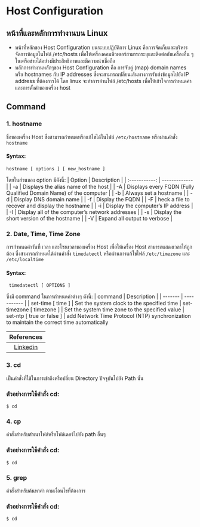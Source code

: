 # Host Configuration

## หน้าที่และหลักการทำงานบน Linux
* หน้าที่หลักของ Host Configuration บนระบบปฏิบัติการ Linux คือการจัดเก็บและบริหารจัดการข้อมูลในไฟล์ /etc/hosts เพื่อให้เครื่องคอมพิวเตอร์สามารถระบุและติดต่อกับเครื่องอื่น ๆ ในเครือข่ายได้อย่างมีประสิทธิภาพและมีความน่าเชื่อถือ 
* หลักการทำงานหลักๆของ Host Configuration คือ การจับคู่ (map) domain names หรือ hostnames กับ IP addresses ซึ่งจะสามารถเปลี่ยนเส้นทางการรับส่งข้อมูลไปยัง IP address ที่ต้องการได้ โดย linux จะทำการอ่านไฟล์ /etc/hosts เพื่อให้เข้าใจการกำหนดค่าและการตั้งค่าของเครื่อง host

## Command

### 1. hostname
ชื่อของเครื่อง Host ซึ่งสามารถกำหนดหรือแก้ไขได้ในไฟล์ `/etc/hostname` หรือผ่านคำสั่ง `hostname`
#### Syntax:
```
hostname [ options ] [ new_hostname ]
```
โดยในส่วนของ option มีดังนี้:
| Option        | Description   |
| :-----------: | ------------- |
| -a | Displays the alias name of the host |
| -A | Displays every FQDN (Fully Qualified Domain Name) of the computer |
| -b | Always set a hostname |
| -d | Display DNS domain name |
| -f | Display the FQDN |
| -F | heck a file to recover and display the hostname |
| -i | Display the computer’s IP address |
| -I | Display all of the computer’s network addresses |
| -s | Display the short version of the hostname |
| -V | Expand all output to verbose |

### 2. Date, Time, Time Zone
การกำหนดค่าวันที่ เวลา และโซนเวลาของเครื่อง Host เพื่อให้เครื่อง Host สามารถแสดงเวลาให้ถูกต้อง ซึ่งสามารถกำหนดได้ผ่านคำสั่ง `timedatectl` หรือผ่านการแก้ไขไฟล์ `/etc/timezone` และ `/etc/localtime`
#### Syntax:
```
 timedatectl [ OPTIONS ]
```
ซึ่งมี command ในการกำหนดค่าต่างๆ ดังนี้:
| command | Description |
| ------- | ----------- |
| set-time [ time ] | Set the system clock to the specified time
| set-timezone [ timezone ] |  Set the system time zone to the specified value
| set-ntp [ true or false ] | add Network Time Protocol (NTP) synchronization to maintain the correct time automatically


| References |
| :---: |
|[Linkedin](https://www.linkedin.com/pulse/hosts-configuration-file-linux-razvan-alexandru-ionica) |

### 3. cd
เป็นคำสั่งที่ใช้ในการเข้าถึงหรือปลี่ยน Directory ปัจจุบันไปยัง Path นั้น
### ตัวอย่างการใช้คำสั่ง cd:
```
$ cd
```

### 4. cp
คำสั่งสำหรับสำเนาไฟล์หรือโฟล์เดอร์ไปยัง path อื่นๆ
### ตัวอย่างการใช้คำสั่ง cd:
```
$ cd
```

### 5. grep
คำสั่งสำหรับค้นหาคำ ตามเงื่อนไขที่ต้องการ
### ตัวอย่างการใช้คำสั่ง cd:
```
$ cd
```

